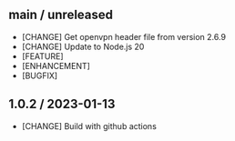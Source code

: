 ## main / unreleased

* [CHANGE] Get openvpn header file from version 2.6.9
* [CHANGE] Update to Node.js 20
* [FEATURE]
* [ENHANCEMENT]
* [BUGFIX]

## 1.0.2 / 2023-01-13

* [CHANGE] Build with github actions

